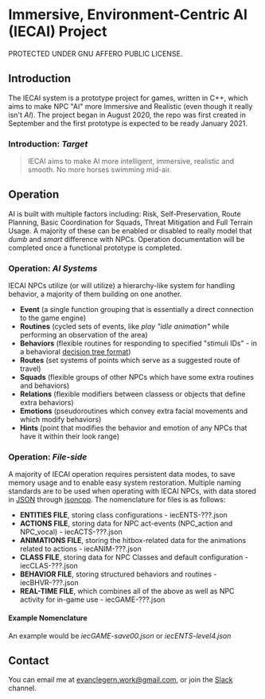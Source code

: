 # Immersive, Environment-Centric AI  (IECAI) Project
PROTECTED UNDER GNU AFFERO PUBLIC LICENSE.
## Introduction
The IECAI system is a prototype project for games, written in C++, which aims to make NPC "AI" more Immersive and Realistic (even though it really isn't _AI_). The project began in August 2020, the repo was first created in September and the first prototype is expected to be ready January 2021. 

### Introduction: _Target_
> IECAI aims to make AI more intelligent, immersive, realistic and smooth. No more horses swimming mid-air.

## Operation
AI is built with multiple factors including: Risk, Self-Preservation, Route Planning, Basic Coordination for Squads, Threat Mitigation and Full Terrain Usage. A majority of these can be enabled or disabled to really model that *dumb* and *smart* difference with NPCs. Operation documentation will be completed once a functional prototype is completed.
  
### Operation: _AI Systems_
IECAI NPCs utilize (or will utilize) a hierarchy-like system for handling behavior, a majority of them building on one another.
  - **Event** (a single function grouping that is essentially a direct connection to the game engine)
  - **Routines** (cycled sets of events, like _play "idle animation"_ while performing an observation of the area)
  - **Behaviors** (flexible routines for responding to specified "stimuli IDs" - in a behavioral [decision tree format](https://en.wikipedia.org/wiki/Decision_tree "Wikipedia Page"))
  - **Routes** (set systems of points which serve as a suggested route of travel)
  - **Squads** (flexible groups of other NPCs which have some extra routines and behaviors)
  - **Relations** (flexible modifiers between classess or objects that define extra behaviors)
  - **Emotions** (pseudoroutines which convey extra facial movements and which modify behaviors)
  - **Hints** (point that modifies the behavior and emotion of any NPCs that have it within their look range)

### Operation: _File-side_
A majority of IECAI operation requires persistent data modes, to save memory usage and to enable easy system restoration. Multiple naming standards are to be used when operating with IECAI NPCs, with data stored in [JSON](https://en.wikipedia.org/wiki/JSON) through [jsoncpp](https://github.com/open-source-parsers/jsoncpp). The nomenclature for files is as follows:
  - **ENTITIES FILE**, storing class configurations - iecENTS-???.json
  - **ACTIONS FILE**, storing data for NPC act-events (NPC_action and NPC_vocal) - iecACTS-???.json
  - **ANIMATIONS FILE**, storing the hitbox-related data for the animations related to actions - iecANIM-???.json
  - **CLASS FILE**, storing data for NPC Classes and default configuration - iecCLAS-???.json
  - **BEHAVIOR FILE**, storing structured behaviors and routines - iecBHVR-???.json
  - **REAL-TIME FILE**, which combines all of the above as well as NPC activity for in-game use - iecGAME-???.json
#### Example Nomenclature
An example would be *iecGAME-save00.json* or *iecENTS-level4.json*

## Contact
You can email me at evanclegern.work@gmail.com, or join the [Slack](https://iecai.slack.com) channel.
